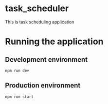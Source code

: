 # task_scheduler
This is task scheduling application

# Running the application

## Development environment
`npm run dev`

## Production environment
`npm run start`
